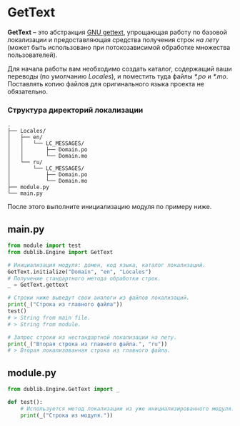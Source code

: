 # GetText
**GetText** – это абстракция [GNU gettext](https://www.gnu.org/software/gettext/manual/gettext.html), упрощающая работу по базовой локализации и предоставляющая средства получения строк _на лету_ (может быть использовано при потокозависимой обработке множества пользователей).

Для начала работы вам необходимо создать каталог, содержащий ваши переводы (по умолчанию _Locales_), и поместить туда файлы _*.po_ и _*.mo_. Поставлять копию файлов для оригинального языка проекта не обязательно.

### Структура директорий локализации
```
.
├── Locales/
│   ├── en/
│   │   └── LC_MESSAGES/
│   │       ├── Domain.po
│   │       └── Domain.mo
│   └── ru/
│       └── LC_MESSAGES/
│           ├── Domain.po
│           └── Domain.mo
├── module.py
└── main.py
```

После этого выполните инициализацию модуля по примеру ниже.

## main.py
```Python
from module import test
from dublib.Engine import GetText

# Инициализация модуля: домен, код языка, каталог локализаций.
GetText.initialize("Domain", "en", "Locales")
# Получение стандартного метода обработки строк.
_ = GetText.gettext

# Строки ниже выведут свои аналоги из файлов локализаций.
print(_("Строка из главного файла"))
test()
# > String from main file.
# > String from module.

# Запрос строки из нестандартной локализации на лету.
print(_("Вторая строка из главного файла.", "ru"))
# > Вторая локализованная строка из главного файла.

```

## module.py
```Python
from dublib.Engine.GetText import _

def test():
	# Используется метод локализации из уже инициализированного модуля.
	print(_("Строка из модуля."))
```